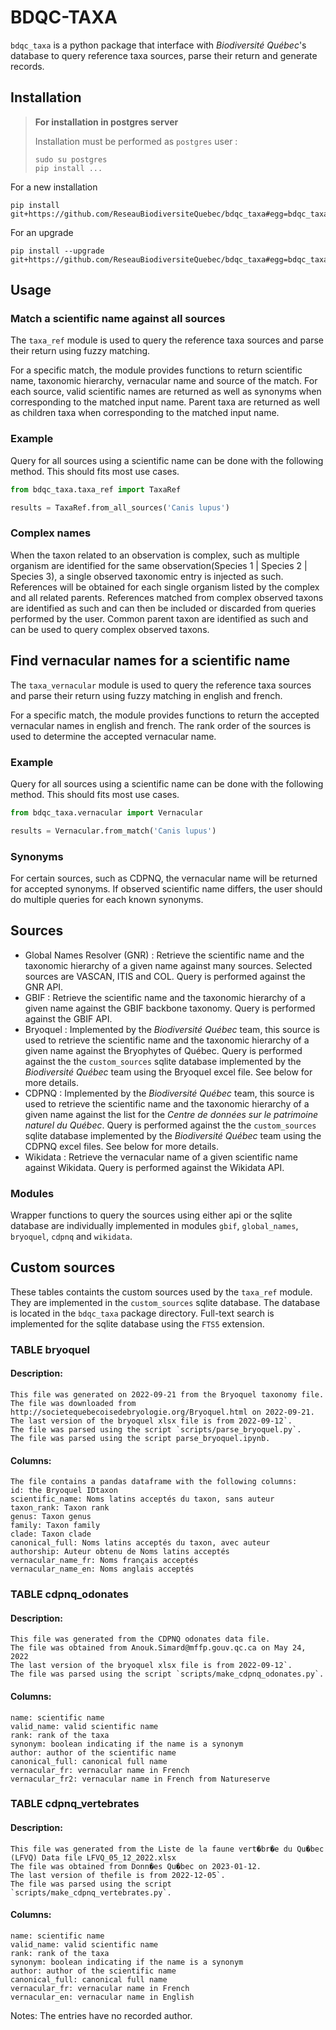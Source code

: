 # BDQC-TAXA

`bdqc_taxa` is a python package that interface with *Biodiversité Québec*'s database to query reference taxa sources, parse their return and generate records.


## Installation

> **For installation in postgres server**
> 
> Installation must be performed as `postgres` user :
> ```
> sudo su postgres
> pip install ...
> ```

For a new installation

```
pip install git+https://github.com/ReseauBiodiversiteQuebec/bdqc_taxa#egg=bdqc_taxa
```

For an upgrade
```
pip install --upgrade git+https://github.com/ReseauBiodiversiteQuebec/bdqc_taxa#egg=bdqc_taxa
```

## Usage

### Match a scientific name against all sources

The `taxa_ref` module is used to query the reference taxa sources and parse their return using fuzzy matching.

For a specific match, the module provides functions to return scientific name, taxonomic hierarchy, vernacular name and source of the match. For each source, valid scientific names are returned as well as synonyms when corresponding to the matched input name. Parent taxa are returned as well as children taxa when corresponding to the matched input name.

### Example

Query for all sources using a scientific name can be done with the following method. This should fits most use cases.

```python
from bdqc_taxa.taxa_ref import TaxaRef

results = TaxaRef.from_all_sources('Canis lupus')
```

### Complex names

When the taxon related to an observation is complex, such as multiple organism are identified for the same observation(Species 1 | Species 2 | Species 3), a single observed taxonomic entry is injected as such. References will be obtained for each single organism listed by the complex and all related parents. References matched from complex observed taxons are identified as such and can then be included or discarded from queries performed by the user. Common parent taxon are identified as such and can be used to query complex observed taxons.


## Find vernacular names for a scientific name

The `taxa_vernacular` module is used to query the reference taxa sources and parse their return using fuzzy matching in english and french.

For a specific match, the module provides functions to return the accepted vernacular names in english and french. The rank order of the sources is used to determine the accepted vernacular name.

### Example

Query for all sources using a scientific name can be done with the following method. This should fits most use cases.

```python
from bdqc_taxa.vernacular import Vernacular

results = Vernacular.from_match('Canis lupus')
```

### Synonyms

For certain sources, such as CDPNQ, the vernacular name will be returned for accepted synonyms. If observed scientific name differs, the user should do multiple queries for each known synonyms.

## Sources

* Global Names Resolver (GNR) : Retrieve the scientific name and the taxonomic hierarchy of a given name against many sources. Selected sources are VASCAN, ITIS and COL. Query is performed against the GNR API.
* GBIF : Retrieve the scientific name and the taxonomic hierarchy of a given name against the GBIF backbone taxonomy. Query is performed against the GBIF API.
* Bryoquel : Implemented by the *Biodiversité Québec* team, this source is used to retrieve the scientific name and the taxonomic hierarchy of a given name against the Bryophytes of Québec. Query is performed against the the `custom_sources` sqlite database implemented by the *Biodiversité Québec* team using the Bryoquel excel file. See below for more details.
* CDPNQ : Implemented by the *Biodiversité Québec* team, this source is used to retrieve the scientific name and the taxonomic hierarchy of a given name against the list for the *Centre de données sur le patrimoine naturel du Québec*. Query is performed against the the `custom_sources` sqlite database implemented by the *Biodiversité Québec* team using the CDPNQ excel files. See below for more details.
* Wikidata : Retrieve the vernacular name of a given scientific name against Wikidata. Query is performed against the Wikidata API.

### Modules

Wrapper functions to query the sources using either api or the sqlite database are individually implemented in modules `gbif`, `global_names`, `bryoquel`, `cdpnq` and `wikidata`. 


## Custom sources

These tables containts the custom sources used by the `taxa_ref` module. They are implemented in the `custom_sources` sqlite database. The database is located in the `bdqc_taxa` package directory. Full-text search is implemented for the sqlite database using the `FTS5` extension. 

### TABLE bryoquel

#### Description: 
    This file was generated on 2022-09-21 from the Bryoquel taxonomy file.
    The file was downloaded from http://societequebecoisedebryologie.org/Bryoquel.html on 2022-09-21.
    The last version of the bryoquel xlsx file is from 2022-09-12`.
    The file was parsed using the script `scripts/parse_bryoquel.py`.
    The file was parsed using the script parse_bryoquel.ipynb.

#### Columns:
    The file contains a pandas dataframe with the following columns:
    id: the Bryoquel IDtaxon
    scientific_name: Noms latins acceptés du taxon, sans auteur
    taxon_rank: Taxon rank
    genus: Taxon genus
    family: Taxon family
    clade: Taxon clade
    canonical_full: Noms latins acceptés du taxon, avec auteur
    authorship: Auteur obtenu de Noms latins acceptés
    vernacular_name_fr: Noms français acceptés
    vernacular_name_en: Noms anglais acceptés


### TABLE cdpnq_odonates

#### Description: 
    This file was generated from the CDPNQ odonates data file.
    The file was obtained from Anouk.Simard@mffp.gouv.qc.ca on May 24, 2022
    The last version of the bryoquel xlsx file is from 2022-09-12`.
    The file was parsed using the script `scripts/make_cdpnq_odonates.py`.

#### Columns:
    name: scientific name
    valid_name: valid scientific name
    rank: rank of the taxa
    synonym: boolean indicating if the name is a synonym
    author: author of the scientific name
    canonical_full: canonical full name
    vernacular_fr: vernacular name in French
    vernacular_fr2: vernacular name in French from Natureserve


### TABLE cdpnq_vertebrates

#### Description: 
    This file was generated from the Liste de la faune vert�br�e du Qu�bec (LFVQ) Data file LFVQ_05_12_2022.xlsx 
    The file was obtained from Donn�es Qu�bec on 2023-01-12.
    The last version of thefile is from 2022-12-05`.
    The file was parsed using the script `scripts/make_cdpnq_vertebrates.py`.

#### Columns:
    name: scientific name
    valid_name: valid scientific name
    rank: rank of the taxa
    synonym: boolean indicating if the name is a synonym
    author: author of the scientific name
    canonical_full: canonical full name
    vernacular_fr: vernacular name in French
    vernacular_en: vernacular name in English

Notes:
    The entries have no recorded author.

